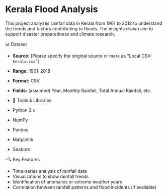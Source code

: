 # Kerala Flood Analysis

This project analyzes rainfall data in Kerala from 1901 to 2018 to understand the trends and factors contributing to floods. The insights drawn aim to support disaster preparedness and climate research.

📊 Dataset

- **Source:** [Please specify the original source or mark as "Local CSV: `kerala.csv`"]
- **Range:** 1901–2018
- **Format:** CSV
- **Fields:** (assumed) Year, Monthly Rainfall, Total Annual Rainfall, etc.

- 🧰 Tools & Libraries

- Python 3.x
- NumPy
- Pandas
- Matplotlib
- Seaborn

-🔍 Key Features

- Time-series analysis of rainfall data
- Visualizations to show rainfall trends
- Identification of anomalies or extreme weather years
- Correlation between rainfall patterns and flood incidents (if available)
